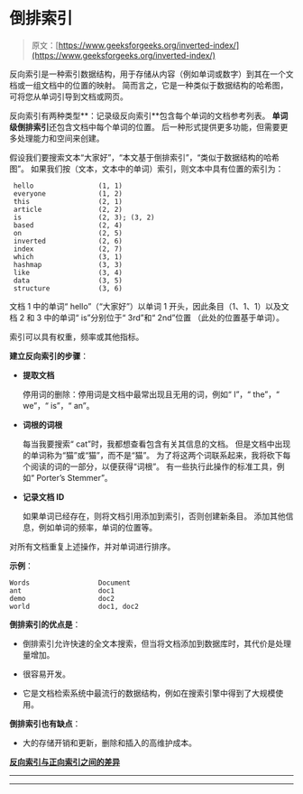 # 倒排索引

> 原文：[https://www.geeksforgeeks.org/inverted-index/](https://www.geeksforgeeks.org/inverted-index/)

反向索引是一种索引数据结构，用于存储从内容（例如单词或数字）到其在一个文档或一组文档中的位置的映射。 简而言之，它是一种类似于数据结构的哈希图，可将您从单词引导到文档或网页。

反向索引有两种类型**：记录级反向索引**包含每个单词的文档参考列表。 **单词级倒排索引**还包含文档中每个单词的位置。 后一种形式提供更多功能，但需要更多处理能力和空间来创建。

假设我们要搜索文本“大家好”，“本文基于倒排索引”，“类似于数据结构的哈希图”。 如果我们按（文本，文本中的单词）索引，则文本中具有位置的索引为：

```
 hello                (1, 1)
 everyone             (1, 2)
 this                 (2, 1)
 article              (2, 2)
 is                   (2, 3); (3, 2)
 based                (2, 4)
 on                   (2, 5)
 inverted             (2, 6)
 index                (2, 7)
 which                (3, 1)
 hashmap              (3, 3)
 like                 (3, 4)
 data                 (3, 5)
 structure            (3, 6)

```

文档 1 中的单词“ hello”（“大家好”）以单词 1 开头，因此条目（1、1、1）以及文档 2 和 3 中的单词“ is”分别位于“ 3rd”和“ 2nd”位置 （此处的位置基于单词）。

索引可以具有权重，频率或其他指标。

**建立反向索引的步骤**：

*   **提取文档**

    停用词的删除：停用词是文档中最常出现且无用的词，例如“ I”，“ the”，“ we”，“ is”，“ an”。

*   **词根的词根**

    每当我要搜索“ cat”时，我都想查看包含有关其信息的文档。 但是文档中出现的单词称为“猫”或“猫”，而不是“猫”。 为了将这两个词联系起来，我将砍下每个阅读的词的一部分，以便获得“词根”。 有一些执行此操作的标准工具，例如“ Porter’s Stemmer”。

*   **记录文档 ID**

    如果单词已经存在，则将文档引用添加到索引，否则创建新条目。 添加其他信息，例如单词的频率，单词的位置等。

对所有文档重复上述操作，并对单词进行排序。

**示例**：

```
Words                 Document
ant                   doc1
demo                  doc2
world                 doc1, doc2
```

**倒排索引的优点是**：

*   倒排索引允许快速的全文本搜索，但当将文档添加到数据库时，其代价是处理量增加。

*   很容易开发。

*   它是文档检索系统中最流行的数据结构，例如在搜索引擎中得到了大规模使用。

**倒排索引也有缺点**：

*   大的存储开销和更新，删除和插入的高维护成本。

 **[反向索引与正向索引之间的差异](https://www.geeksforgeeks.org/difference-inverted-index-forward-index/)**



* * *

* * *



